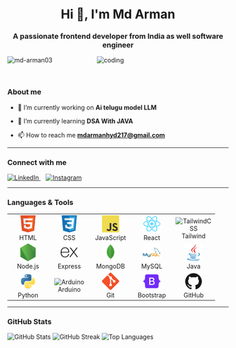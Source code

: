 <h1 align="center">Hi 👋, I'm Md Arman</h1>
<h3 align="center">A passionate frontend developer from India as well software engineer</h3>
<img align="right" alt="coding" src="https://i.pinimg.com/originals/91/6b/1c/916b1c0b9788ad87b9ccdfc71bbdadf3.gif" width="300">

<p align="left"> <img src="https://komarev.com/ghpvc/?username=md-arman03&label=Profile%20views&color=0e75b6&style=flat" alt="md-arman03" /> </p>

<p align="left"> <a href="https://twitter.com/" target="blank"><img src="https://img.shields.io/twitter/follow/?logo=twitter&style=for-the-badge" alt="" /></a> </p>

###  About me

- 🔭 I’m currently working on **Ai telugu model LLM**

- 🌱 I’m currently learning **DSA With JAVA**

- 📫 How to reach me **mdarmanhyd217@gmail.com**
---

###  Connect with me

<p align="left">
  <a href="https://linkedin.com/in/md arman" target="blank">
    <img src="https://raw.githubusercontent.com/rahuldkjain/github-profile-readme-generator/master/src/images/icons/Social/linked-in-alt.svg" alt="LinkedIn" width="30" />
  </a>&nbsp;&nbsp;
  <a href="https://instagram.com/sigma_dosase" target="blank">
    <img src="https://raw.githubusercontent.com/rahuldkjain/github-profile-readme-generator/master/src/images/icons/Social/instagram.svg" alt="Instagram" width="30" />
  </a>
</p>

---

### Languages & Tools


<table> <tr> <td align="center" width="80"> <img src="https://raw.githubusercontent.com/devicons/devicon/master/icons/html5/html5-original.svg" width="40" height="40" alt="HTML5"/><br/>HTML </td> <td align="center" width="80"> <img src="https://raw.githubusercontent.com/devicons/devicon/master/icons/css3/css3-original.svg" width="40" height="40" alt="CSS3"/><br/>CSS </td> <td align="center" width="80"> <img src="https://raw.githubusercontent.com/devicons/devicon/master/icons/javascript/javascript-original.svg" width="40" height="40" alt="JavaScript"/><br/>JavaScript </td> <td align="center" width="80"> <img src="https://raw.githubusercontent.com/devicons/devicon/master/icons/react/react-original.svg" width="40" height="40" alt="React"/><br/>React </td> <td align="center" width="80"> <img src="https://www.vectorlogo.zone/logos/tailwindcss/tailwindcss-icon.svg" width="40" height="40" alt="TailwindCSS"/><br/>Tailwind </td> </tr> <tr> <td align="center" width="80"> <img src="https://raw.githubusercontent.com/devicons/devicon/master/icons/nodejs/nodejs-original.svg" width="40" height="40" alt="Node.js"/><br/>Node.js </td> <td align="center" width="80"> <img src="https://raw.githubusercontent.com/devicons/devicon/master/icons/express/express-original.svg" width="40" height="40" alt="Express"/><br/>Express </td> <td align="center" width="80"> <img src="https://raw.githubusercontent.com/devicons/devicon/master/icons/mongodb/mongodb-original.svg" width="40" height="40" alt="MongoDB"/><br/>MongoDB </td> <td align="center" width="80"> <img src="https://raw.githubusercontent.com/devicons/devicon/master/icons/mysql/mysql-original-wordmark.svg" width="40" height="40" alt="MySQL"/><br/>MySQL </td> <td align="center" width="80"> <img src="https://raw.githubusercontent.com/devicons/devicon/master/icons/java/java-original.svg" width="40" height="40" alt="Java"/><br/>Java </td> </tr> <tr> <td align="center" width="80"> <img src="https://raw.githubusercontent.com/devicons/devicon/master/icons/python/python-original.svg" width="40" height="40" alt="Python"/><br/>Python </td> <td align="center" width="80"> <img src="https://cdn.worldvectorlogo.com/logos/arduino-1.svg" width="40" height="40" alt="Arduino"/><br/>Arduino </td> <td align="center" width="80"> <img src="https://raw.githubusercontent.com/devicons/devicon/master/icons/git/git-original.svg" width="40" height="40" alt="Git"/><br/>Git </td> <td align="center" width="80"> <img src="https://raw.githubusercontent.com/devicons/devicon/master/icons/bootstrap/bootstrap-plain.svg" width="40" height="40" alt="Bootstrap"/><br/>Bootstrap </td> <td align="center" width="80"> <img src="https://raw.githubusercontent.com/devicons/devicon/master/icons/github/github-original.svg" width="40" height="40" alt="GitHub"/><br/>GitHub </td> </tr> </table>


---

###  GitHub Stats

<p >
  <img src="https://github-readme-stats.vercel.app/api?username=md-arman03&show_icons=true&theme=default" alt="GitHub Stats" />

  <img src="https://github-readme-streak-stats.herokuapp.com/?user=md-arman03&theme=default" alt="GitHub Streak" />
  


  <img src="https://github-readme-stats.vercel.app/api/top-langs?username=md-arman03&show_icons=true&layout=compact" alt="Top Languages" />

</p>



